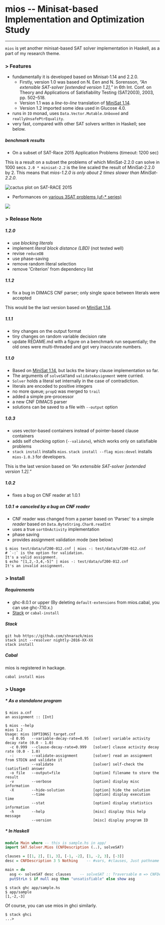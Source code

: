 # mios -- Minisat-based Implementation and Optimization Study
----

`mios` is yet another minisat-based SAT solver implementation in Haskell, as
a part of my research theme.

### > Features

* fundamentally it is developed based on Minisat-1.14 and 2.2.0.
  * Firstly, version 1.0 was based on N. Een and N. Sorensson, *“An extensible SAT-solver [extended version 1.2],”* in 6th Int. Conf. on Theory and Applications of Satisfiability Testing (SAT2003), 2003, pp. 502–518.
  * Version 1.1 was a *line-to-line* translation of [MiniSat 1.14](http://minisat.se/downloads/MiniSat_v1.14.2006-Aug-29.src.zip).
  * Version 1.2 imported some idea used in Glucose 4.0.
* runs in `IO` monad, uses `Data.Vector.Mutable.Unboxed` and `reallyUnsafePtrEquality`.
* very fast, compared with other SAT solvers written in Haskell; see below.

##### benchmark results

* On a subset of SAT-Race 2015 Application Problems (timeout: 1200 sec)

This is a result on a subset the problems of which MiniSat-2.2.0 can solve
in 1000 secs. `2.0 * minisat-2.2` is the line scaled the result of MiniSat-2.2.0
by 2. This means that *mios-1.2.0 is only about 2 times slower than MiniSat-2.2.0*.

![cactus plot on SAT-RACE 2015](https://cloud.githubusercontent.com/assets/997855/16403150/375f4aea-3d2d-11e6-9683-74f30bea975e.png)

* Performances on [various 3SAT problems (uf-* series)](http://www.cs.ubc.ca/~hoos/SATLIB/benchm.html)

![](https://docs.google.com/spreadsheets/d/1cNltZ4FIu_exSUQMcXe53w4fADr3sOUxpo3L7oM0H_Q/pubchart?oid=297581252&format=image)

### > Release Note

##### 1.2.0

* use *blocking literals*
* implement *literal block distance (LBD)* (not tested well)
* revise `reduceDB`
* use phase-saving
* remove random literal selection
* remove 'Criterion' from dependency list

##### 1.1.2

* fix a bug in DIMACS CNF parser; only single space between literals were accepted

This would be the last version based on [MiniSat 1.14](https://github.com/shnarazk/minisat114/).

##### 1.1.1

* tiny changes on the output format
* tiny changes on random variable decision rate
* update REDAME.md with a figure on a benchmark run sequentially; the old ones were multi-threaded and got very inaccurate numbers.

##### 1.1.0

* Based on [MiniSat 1.14](https://github.com/shnarazk/minisat114/), but lacks the binary clause implementation so far.
* The arguments of `solveSAT`and `validateAssignment` were curried.
* `Solver` holds a literal set internally in the case of contradiction.
* literals are encoded  to positive integers
* no more queue; `propQ` was merged to `trail`
* added a simple pre-processor
* a new CNF DIMACS parser
* solutions can be saved to a file with `--output` option

##### 1.0.3

* uses vector-based containers instead of pointer-based clause containers
* adds self checking option (`--validate`), which works only on satisfiable problems
* `stack install` installs `mios`. `stack install --flag mios:devel` installs `mios-1.0.3` for developers.

This is the last version based on *“An extensible SAT-solver [extended version 1.2].”*

##### 1.0.2

* fixes a bug on CNF reader at 1.0.1

##### 1.0.1 => canceled by a bug on CNF reader

* CNF reader was changed from a parser based on 'Parsec' to a simple *reader* based on `Data.ByteString.Char8.readInt`
* uses a true `sortOnActivity` implementation
* phase saving
* provides assignment validation mode (see below)

```
$ mios test/data/uf200-012.cnf | mios -: test/data/uf200-012.cnf      # `-:` is the option for validation.
It's a valid assignment.
$ echo "[1,2,-3,4,-5]" | mios -: test/data/uf200-012.cnf
It's an invalid assignment.
```

### > Install

##### Requirements

* ghc-8.0.1 or upper (By deleting `default-extensions` from mios.cabal, you can use ghc-7.10.x.)
* [Stack](http://www.haskellstack.org/) or `cabal-install`

##### Stack

```
git hub https://github.com/shnarazk/mios
stack init --resolver nightly-2016-XX-XX
stack install
```

##### Cabal

mios is registered in hackage.

```
cabal install mios
```

### > Usage

##### * As a standalone program

```
$ mios a.cnf
an assignment :: [Int]

$ mios --help
mios 1.2
Usage: mios [OPTIONS] target.cnf
  -d 0.95   --variable-decay-rate=0.95  [solver] variable activity decay rate (0.0 - 1.0)
  -c 0.999  --clause-decay-rate=0.999   [solver] clause activity decay rate (0.0 - 1.0)
  -:        --validate-assignment       [solver] read an assignment from STDIN and validate it
            --validate                  [solver] self-check the (satisfied) answer
  -o file   --output=file               [option] filename to store the result
  -v        --verbose                   [option] display misc information
  -X        --hide-solution             [option] hide the solution
            --time                      [option] display execution time
            --stat                      [option] display statistics information
  -h        --help                      [misc] display this help message
            --version                   [misc] display program ID
```

##### * In Haskell

```haskell
module Main where -- this is sample.hs in app/
import SAT.Solver.Mios (CNFDescription (..), solveSAT)

clauses = [[1, 2], [1, 3], [-1, -2], [1, -2, 3], [-3]]
desc = CNFDescription 3 5 Nothing    -- #vars, #clauses, Just pathname or Nothing

main = do
  asg <- solveSAT desc clauses    -- solveSAT :: Traversable m => CNFDescription -> m [Int] -> IO [Int]
  putStrLn $ if null asg then "unsatisfiable" else show asg
```

```
$ stack ghc app/sample.hs
$ app/sample
[1,-2,-3]
```
Of course, you can use mios in ghci similarly.

```
$ stack ghci
...>
```
